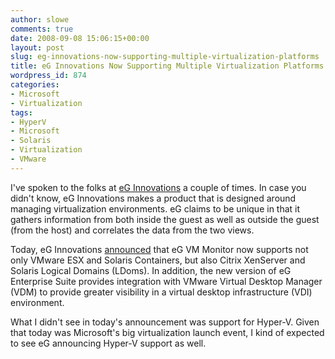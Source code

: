 ```yaml
---
author: slowe
comments: true
date: 2008-09-08 15:06:15+00:00
layout: post
slug: eg-innovations-now-supporting-multiple-virtualization-platforms
title: eG Innovations Now Supporting Multiple Virtualization Platforms
wordpress_id: 874
categories:
- Microsoft
- Virtualization
tags:
- HyperV
- Microsoft
- Solaris
- Virtualization
- VMware
---
```


I've spoken to the folks at [eG Innovations](http://www.eginnovations.com/) a couple of times. In case you didn't know, eG Innovations makes a product that is designed around managing virtualization environments. eG claims to be unique in that it gathers information from both inside the guest as well as outside the guest (from the host) and correlates the data from the two views.

Today, eG Innovations [announced](http://www.eginnovations.com/web/news/8sept2008.htm) that eG VM Monitor now supports not only VMware ESX and Solaris Containers, but also Citrix XenServer and Solaris Logical Domains (LDoms). In addition, the new version of eG Enterprise Suite provides integration with VMware Virtual Desktop Manager (VDM) to provide greater visibility in a virtual desktop infrastructure (VDI) environment.

What I didn't see in today's announcement was support for Hyper-V. Given that today was Microsoft's big virtualization launch event, I kind of expected to see eG announcing Hyper-V support as well.
